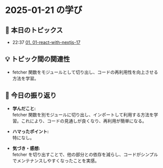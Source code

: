 # 2025-01-21 の学び

## 📝 本日のトピックス

- 22:37 [01. 01-react-with-nextjs-17](./01-01-react-with-nextjs-17/)

## 💡 トピック間の関連性

- fetcher 関数をモジュールとして切り出し、コードの再利用性を向上させる方法を学習。

## 📌 今日の振り返り

- **学んだこと:**  
  fetcher 関数を別モジュールに切り出し、インポートして利用する方法を学習。これにより、コードの見通しが良くなり、再利用が簡単になる。

- **ハマったポイント:**  
  特になし。

- **気づき・感想:**  
  fetcher を切り出すことで、他の部分との依存を減らし、コードがシンプルでメンテナンスしやすくなったことを実感。
